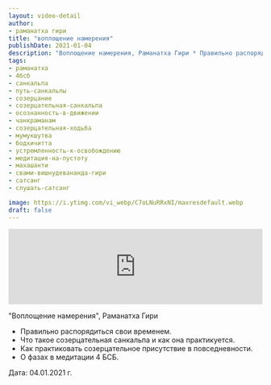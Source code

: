 ```yaml
---
layout: video-detail
author:
- раманатха гири
title: "воплощение намерения"
publishDate: 2021-01-04
description: "Воплощение намерения, Раманатха Гири * Правильно распорядиться свои временем. * Что такое созерцательная санкальпа и как она практикуется. * Как практиковать созерцательное присутствие в повседневности. * О фазах в медитации 4 БСБ.   Дата  04.0"
tags: 
- раманатха
- 4бсб
- санкальпа
- путь-санкальпы
- созерцание
- созерцательная-санкальпа
- осознанность-в-движении
- чанкраманам
- созерцательная-ходьба
- мумукшутва
- бодхичитта
- устремленность-к-освобождению
- медитация-на-пустоту
- махашанти
- свами-вишнудевананда-гири
- сатсанг
- слушать-сатсанг

image: https://i.ytimg.com/vi_webp/C7oLNuRRxNI/maxresdefault.webp
draft: false
---
```


<iframe width="100%" src="https://www.youtube.com/embed/C7oLNuRRxNI" frameborder="0" allowfullscreen=""></iframe> 

 "Воплощение намерения", Раманатха Гири

* Правильно распорядиться свои временем.
* Что такое созерцательная санкальпа и как она практикуется.
* Как практиковать созерцательное присутствие в повседневности.
* О фазах в медитации 4 БСБ.

  
 Дата: 04.01.2021 г.

  

 